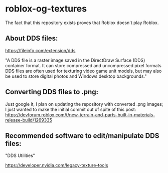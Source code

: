 # roblox-og-textures
The fact that this repository exists proves that Roblox doesn't play Roblox.

## About DDS files:

https://fileinfo.com/extension/dds

"A DDS file is a raster image saved in the DirectDraw Surface (DDS) container format. It can store compressed and uncompressed pixel formats DDS files are often used for texturing video game unit models, but may also be used to store digital photos and Windows desktop backgrounds."

## Converting DDS files to .png:

Just google it, I plan on updating the repository with converted .png images; I just wanted to make the initial commit out of spite of this post: https://devforum.roblox.com/t/new-terrain-and-parts-built-in-materials-release-build/1269335

## Recommended software to edit/manipulate DDS files:

"DDS Utilities"

https://developer.nvidia.com/legacy-texture-tools
